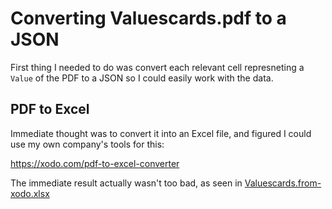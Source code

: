 # Converting Valuescards.pdf to a JSON

First thing I needed to do was convert each relevant cell represneting a `Value` of the PDF to a JSON so I could
easily work with the data.

## PDF to Excel

Immediate thought was to convert it into an Excel file, and figured I could use my own company's tools for this:

https://xodo.com/pdf-to-excel-converter

The immediate result actually wasn't too bad, as seen in [Valuescards.from-xodo.xlsx](./intermediate-files-for-posterity/Valuescards.from-xodo.xlsx)
